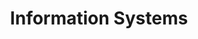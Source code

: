---
title: Information Systems

description: Find the right hardware and software for your needs
img: digital-marketing-1433427_1280.jpg
img-alt: Tablet computer showing charts and graphs
---